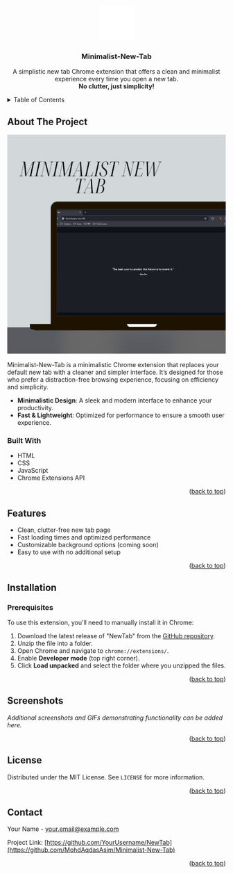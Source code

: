 <a id="readme-top"></a>

<!-- PROJECT LOGO -->
<br />
<div align="center">
  <a href="https://github.com/MohdAqdasAsim/Minimalist-New-Tab">
    <img src="/logo.png" alt="Logo" width="80" height="80">
  </a>

  <h3 align="center">Minimalist-New-Tab</h3>

  <p align="center">
    A simplistic new tab Chrome extension that offers a clean and minimalist experience every time you open a new tab.
    <br />
    <strong>No clutter, just simplicity!</strong>
  </p>
</div>

<!-- TABLE OF CONTENTS -->
<details>
  <summary>Table of Contents</summary>
  <ol>
    <li><a href="#about-the-project">About The Project</a></li>
    <li><a href="#features">Features</a></li>
    <li><a href="#installation">Installation</a></li>
    <li><a href="#screenshots">Screenshots</a></li>
    <li><a href="#license">License</a></li>
    <li><a href="#contact">Contact</a></li>
  </ol>
</details>

<!-- ABOUT THE PROJECT -->
## About The Project

[![NewTab Screenshot][product-screenshot]](https://github.com/MohdAqdasAsim/Minimalist-New-Tab)

Minimalist-New-Tab is a minimalistic Chrome extension that replaces your default new tab with a cleaner and simpler interface. It’s designed for those who prefer a distraction-free browsing experience, focusing on efficiency and simplicity.

- **Minimalistic Design**: A sleek and modern interface to enhance your productivity.
- **Fast & Lightweight**: Optimized for performance to ensure a smooth user experience.

### Built With

- HTML
- CSS
- JavaScript
- Chrome Extensions API

<p align="right">(<a href="#readme-top">back to top</a>)</p>

<!-- FEATURES -->
## Features

- Clean, clutter-free new tab page
- Fast loading times and optimized performance
- Customizable background options (coming soon)
- Easy to use with no additional setup

<p align="right">(<a href="#readme-top">back to top</a>)</p>

<!-- INSTALLATION -->
## Installation

### Prerequisites

To use this extension, you'll need to manually install it in Chrome:

1. Download the latest release of "NewTab" from the [GitHub repository](https://github.com/MohdAqdasAsim/Minimalist-New-Tab).
2. Unzip the file into a folder.
3. Open Chrome and navigate to `chrome://extensions/`.
4. Enable **Developer mode** (top right corner).
5. Click **Load unpacked** and select the folder where you unzipped the files.

<p align="right">(<a href="#readme-top">back to top</a>)</p>

<!-- SCREENSHOTS -->
## Screenshots

_Additional screenshots and GIFs demonstrating functionality can be added here._

<p align="right">(<a href="#readme-top">back to top</a>)</p>

<!-- LICENSE -->
## License

Distributed under the MIT License. See `LICENSE` for more information.

<p align="right">(<a href="#readme-top">back to top</a>)</p>

<!-- CONTACT -->
## Contact

Your Name - [your.email@example.com](mailto:mohdaqdasasim@gmail.com)

Project Link: [https://github.com/YourUsername/NewTab](https://github.com/MohdAqdasAsim/Minimalist-New-Tab)

<p align="right">(<a href="#readme-top">back to top</a>)</p>

<!-- MARKDOWN LINKS & IMAGES -->
[product-screenshot]: /mockups/mockup-1.png
